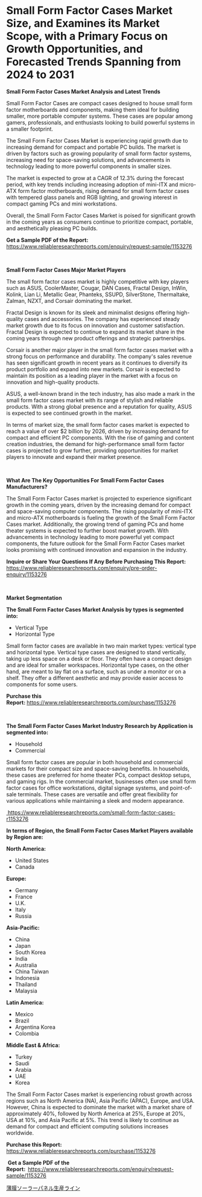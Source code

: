 <p><h1>Small Form Factor Cases Market Size, and Examines its Market Scope, with a Primary Focus on Growth Opportunities, and Forecasted Trends Spanning from 2024 to 2031</h1></p><p><strong>Small Form Factor Cases Market Analysis and Latest Trends</strong></p>
<p><p>Small Form Factor Cases are compact cases designed to house small form factor motherboards and components, making them ideal for building smaller, more portable computer systems. These cases are popular among gamers, professionals, and enthusiasts looking to build powerful systems in a smaller footprint.</p><p>The Small Form Factor Cases Market is experiencing rapid growth due to increasing demand for compact and portable PC builds. The market is driven by factors such as growing popularity of small form factor systems, increasing need for space-saving solutions, and advancements in technology leading to more powerful components in smaller sizes.</p><p>The market is expected to grow at a CAGR of 12.3% during the forecast period, with key trends including increasing adoption of mini-ITX and micro-ATX form factor motherboards, rising demand for small form factor cases with tempered glass panels and RGB lighting, and growing interest in compact gaming PCs and mini workstations.</p><p>Overall, the Small Form Factor Cases Market is poised for significant growth in the coming years as consumers continue to prioritize compact, portable, and aesthetically pleasing PC builds.</p></p>
<p><strong>Get a Sample PDF of the Report:&nbsp;</strong> <a href="https://www.reliableresearchreports.com/enquiry/request-sample/1153276">https://www.reliableresearchreports.com/enquiry/request-sample/1153276</a></p>
<p>&nbsp;</p>
<p><strong>Small Form Factor Cases Major Market Players</strong></p>
<p><p>The small form factor cases market is highly competitive with key players such as ASUS, CoolerMaster, Cougar, DAN Cases, Fractal Design, InWin, Kolink, Lian Li, Metallic Gear, Phanteks, SSUPD, SilverStone, Thermaltake, Zalman, NZXT, and Corsair dominating the market.</p><p>Fractal Design is known for its sleek and minimalist designs offering high-quality cases and accessories. The company has experienced steady market growth due to its focus on innovation and customer satisfaction. Fractal Design is expected to continue to expand its market share in the coming years through new product offerings and strategic partnerships.</p><p>Corsair is another major player in the small form factor cases market with a strong focus on performance and durability. The company's sales revenue has seen significant growth in recent years as it continues to diversify its product portfolio and expand into new markets. Corsair is expected to maintain its position as a leading player in the market with a focus on innovation and high-quality products.</p><p>ASUS, a well-known brand in the tech industry, has also made a mark in the small form factor cases market with its range of stylish and reliable products. With a strong global presence and a reputation for quality, ASUS is expected to see continued growth in the market.</p><p>In terms of market size, the small form factor cases market is expected to reach a value of over $2 billion by 2026, driven by increasing demand for compact and efficient PC components. With the rise of gaming and content creation industries, the demand for high-performance small form factor cases is projected to grow further, providing opportunities for market players to innovate and expand their market presence.</p></p>
<p>&nbsp;</p>
<p><strong>What Are The Key Opportunities For Small Form Factor Cases Manufacturers?</strong></p>
<p><p>The Small Form Factor Cases market is projected to experience significant growth in the coming years, driven by the increasing demand for compact and space-saving computer components. The rising popularity of mini-ITX and micro-ATX motherboards is fueling the growth of the Small Form Factor Cases market. Additionally, the growing trend of gaming PCs and home theater systems is expected to further boost market growth. With advancements in technology leading to more powerful yet compact components, the future outlook for the Small Form Factor Cases market looks promising with continued innovation and expansion in the industry.</p></p>
<p><strong>Inquire or Share Your Questions If Any Before Purchasing This Report:</strong> <a href="https://www.reliableresearchreports.com/enquiry/pre-order-enquiry/1153276">https://www.reliableresearchreports.com/enquiry/pre-order-enquiry/1153276</a></p>
<p>&nbsp;</p>
<p><strong>Market Segmentation</strong></p>
<p><strong>The Small Form Factor Cases Market Analysis by types is segmented into:</strong></p>
<p><ul><li>Vertical Type</li><li>Horizontal Type</li></ul></p>
<p><p>Small form factor cases are available in two main market types: vertical type and horizontal type. Vertical type cases are designed to stand vertically, taking up less space on a desk or floor. They often have a compact design and are ideal for smaller workspaces. Horizontal type cases, on the other hand, are meant to lay flat on a surface, such as under a monitor or on a shelf. They offer a different aesthetic and may provide easier access to components for some users.</p></p>
<p><strong>Purchase this Report:&nbsp;</strong><a href="https://www.reliableresearchreports.com/purchase/1153276">https://www.reliableresearchreports.com/purchase/1153276</a></p>
<p>&nbsp;</p>
<p><strong>The Small Form Factor Cases Market Industry Research by Application is segmented into:</strong></p>
<p><ul><li>Household</li><li>Commercial</li></ul></p>
<p><p>Small form factor cases are popular in both household and commercial markets for their compact size and space-saving benefits. In households, these cases are preferred for home theater PCs, compact desktop setups, and gaming rigs. In the commercial market, businesses often use small form factor cases for office workstations, digital signage systems, and point-of-sale terminals. These cases are versatile and offer great flexibility for various applications while maintaining a sleek and modern appearance.</p></p>
<p><a href="https://www.reliableresearchreports.com/small-form-factor-cases-r1153276">&nbsp;https://www.reliableresearchreports.com/small-form-factor-cases-r1153276</a></p>
<p><strong>In terms of Region, the Small Form Factor Cases Market Players available by Region are:</strong></p>
<p>
    <p> <strong> North America: </strong>
        <ul>
            <li>United States</li>
            <li>Canada</li>
        </ul>
        </p> 
    <p> <strong> Europe: </strong>
        <ul>
            <li>Germany</li>
            <li>France</li>
            <li>U.K.</li>
            <li>Italy</li>
            <li>Russia</li>
        </ul>
        </p> 
    <p> <strong> Asia-Pacific: </strong>
        <ul>
            <li>China</li>
            <li>Japan</li>
            <li>South Korea</li>
            <li>India</li>
            <li>Australia</li>
            <li>China Taiwan</li>
            <li>Indonesia</li>
            <li>Thailand</li>
            <li>Malaysia</li>
        </ul>
        </p> 
    <p> <strong> Latin America: </strong>
        <ul>
            <li>Mexico</li>
            <li>Brazil</li>
            <li>Argentina Korea</li>
            <li>Colombia</li>
        </ul>
        </p> 
    <p> <strong> Middle East & Africa: </strong>
        <ul>
            <li>Turkey</li>
            <li>Saudi</li>
            <li>Arabia</li>
            <li>UAE</li>
            <li>Korea</li>
        </ul>
    </p>
    </p>
<p><p>The Small Form Factor Cases market is experiencing robust growth across regions such as North America (NA), Asia Pacific (APAC), Europe, and USA. However, China is expected to dominate the market with a market share of approximately 40%, followed by North America at 25%, Europe at 20%, USA at 10%, and Asia Pacific at 5%. This trend is likely to continue as demand for compact and efficient computing solutions increases worldwide.</p></p>
<p><strong>Purchase this Report: </strong><a href="https://www.reliableresearchreports.com/purchase/1153276">https://www.reliableresearchreports.com/purchase/1153276</a></p>
<p>&nbsp;<strong>Get a Sample PDF of the Report:&nbsp;&nbsp;</strong><a href="https://www.reliableresearchreports.com/enquiry/request-sample/1153276">https://www.reliableresearchreports.com/enquiry/request-sample/1153276</a></p>
<p><strong></strong></p>
<p><p><a href="https://github.com/CieloStamm/Market-Research-Report-List-1/blob/main/6921987141744.md">薄膜ソーラーパネル生産ライン</a></p></p>